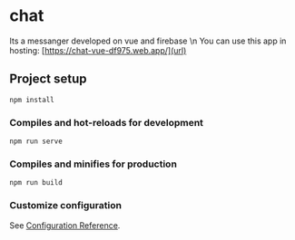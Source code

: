 # chat
Its a messanger developed on vue and firebase \n
You can use this app in hosting: [https://chat-vue-df975.web.app/](url)
## Project setup
```
npm install
```

### Compiles and hot-reloads for development
```
npm run serve
```

### Compiles and minifies for production
```
npm run build
```

### Customize configuration
See [Configuration Reference](https://cli.vuejs.org/config/).
